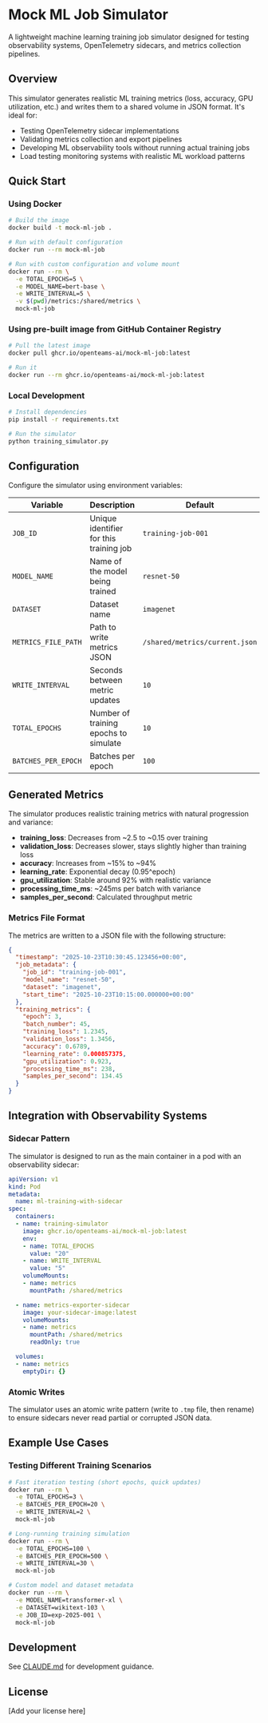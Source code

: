 # Mock ML Job Simulator

A lightweight machine learning training job simulator designed for testing observability systems, OpenTelemetry sidecars, and metrics collection pipelines.

## Overview

This simulator generates realistic ML training metrics (loss, accuracy, GPU utilization, etc.) and writes them to a shared volume in JSON format. It's ideal for:

- Testing OpenTelemetry sidecar implementations
- Validating metrics collection and export pipelines
- Developing ML observability tools without running actual training jobs
- Load testing monitoring systems with realistic ML workload patterns

## Quick Start

### Using Docker

```bash
# Build the image
docker build -t mock-ml-job .

# Run with default configuration
docker run --rm mock-ml-job

# Run with custom configuration and volume mount
docker run --rm \
  -e TOTAL_EPOCHS=5 \
  -e MODEL_NAME=bert-base \
  -e WRITE_INTERVAL=5 \
  -v $(pwd)/metrics:/shared/metrics \
  mock-ml-job
```

### Using pre-built image from GitHub Container Registry

```bash
# Pull the latest image
docker pull ghcr.io/openteams-ai/mock-ml-job:latest

# Run it
docker run --rm ghcr.io/openteams-ai/mock-ml-job:latest
```

### Local Development

```bash
# Install dependencies
pip install -r requirements.txt

# Run the simulator
python training_simulator.py
```

## Configuration

Configure the simulator using environment variables:

| Variable | Description | Default |
|----------|-------------|---------|
| `JOB_ID` | Unique identifier for this training job | `training-job-001` |
| `MODEL_NAME` | Name of the model being trained | `resnet-50` |
| `DATASET` | Dataset name | `imagenet` |
| `METRICS_FILE_PATH` | Path to write metrics JSON | `/shared/metrics/current.json` |
| `WRITE_INTERVAL` | Seconds between metric updates | `10` |
| `TOTAL_EPOCHS` | Number of training epochs to simulate | `10` |
| `BATCHES_PER_EPOCH` | Batches per epoch | `100` |

## Generated Metrics

The simulator produces realistic training metrics with natural progression and variance:

- **training_loss**: Decreases from ~2.5 to ~0.15 over training
- **validation_loss**: Decreases slower, stays slightly higher than training loss
- **accuracy**: Increases from ~15% to ~94%
- **learning_rate**: Exponential decay (0.95^epoch)
- **gpu_utilization**: Stable around 92% with realistic variance
- **processing_time_ms**: ~245ms per batch with variance
- **samples_per_second**: Calculated throughput metric

### Metrics File Format

The metrics are written to a JSON file with the following structure:

```json
{
  "timestamp": "2025-10-23T10:30:45.123456+00:00",
  "job_metadata": {
    "job_id": "training-job-001",
    "model_name": "resnet-50",
    "dataset": "imagenet",
    "start_time": "2025-10-23T10:15:00.000000+00:00"
  },
  "training_metrics": {
    "epoch": 3,
    "batch_number": 45,
    "training_loss": 1.2345,
    "validation_loss": 1.3456,
    "accuracy": 0.6789,
    "learning_rate": 0.000857375,
    "gpu_utilization": 0.923,
    "processing_time_ms": 238,
    "samples_per_second": 134.45
  }
}
```

## Integration with Observability Systems

### Sidecar Pattern

The simulator is designed to run as the main container in a pod with an observability sidecar:

```yaml
apiVersion: v1
kind: Pod
metadata:
  name: ml-training-with-sidecar
spec:
  containers:
  - name: training-simulator
    image: ghcr.io/openteams-ai/mock-ml-job:latest
    env:
    - name: TOTAL_EPOCHS
      value: "20"
    - name: WRITE_INTERVAL
      value: "5"
    volumeMounts:
    - name: metrics
      mountPath: /shared/metrics

  - name: metrics-exporter-sidecar
    image: your-sidecar-image:latest
    volumeMounts:
    - name: metrics
      mountPath: /shared/metrics
      readOnly: true

  volumes:
  - name: metrics
    emptyDir: {}
```

### Atomic Writes

The simulator uses an atomic write pattern (write to `.tmp` file, then rename) to ensure sidecars never read partial or corrupted JSON data.

## Example Use Cases

### Testing Different Training Scenarios

```bash
# Fast iteration testing (short epochs, quick updates)
docker run --rm \
  -e TOTAL_EPOCHS=3 \
  -e BATCHES_PER_EPOCH=20 \
  -e WRITE_INTERVAL=2 \
  mock-ml-job

# Long-running training simulation
docker run --rm \
  -e TOTAL_EPOCHS=100 \
  -e BATCHES_PER_EPOCH=500 \
  -e WRITE_INTERVAL=30 \
  mock-ml-job

# Custom model and dataset metadata
docker run --rm \
  -e MODEL_NAME=transformer-xl \
  -e DATASET=wikitext-103 \
  -e JOB_ID=exp-2025-001 \
  mock-ml-job
```

## Development

See [CLAUDE.md](CLAUDE.md) for development guidance.

## License

[Add your license here]
